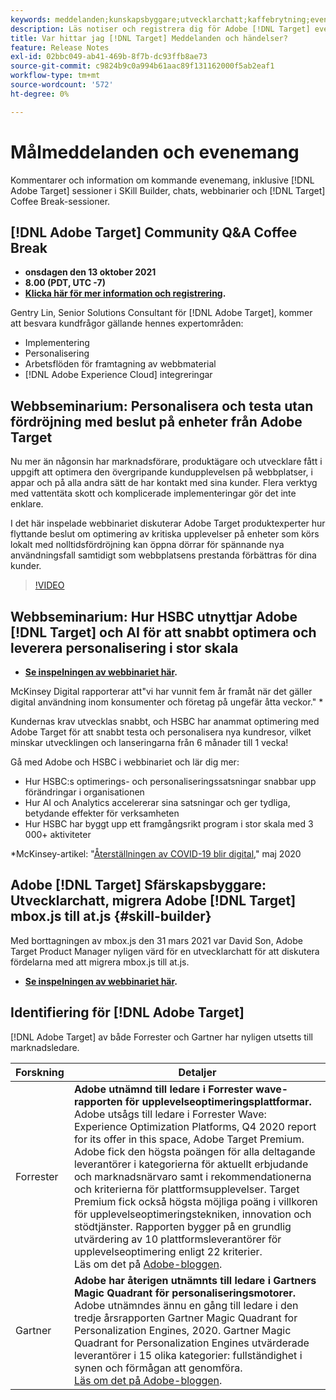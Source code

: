 ```yaml
---
keywords: meddelanden;kunskapsbyggare;utvecklarchatt;kaffebrytning;event;forrester;gartner;webbinar
description: Läs notiser och registrera dig för Adobe [!DNL Target] event, inklusive sessioner med SKill Builder, chatt för utvecklare och produktchef, webbinarier med mera.
title: Var hittar jag [!DNL Target] Meddelanden och händelser?
feature: Release Notes
exl-id: 02bbc049-ab41-469b-8f7b-dc93ffb8ae73
source-git-commit: c9824b9c0a994b61aac89f131162000f5ab2eaf1
workflow-type: tm+mt
source-wordcount: '572'
ht-degree: 0%

---
```


# Målmeddelanden och evenemang

Kommentarer och information om kommande evenemang, inklusive [!DNL Adobe Target] sessioner i SKill Builder, chats, webbinarier och [!DNL Target] Coffee Break-sessioner.

## [!DNL Adobe Target] Community Q&amp;A Coffee Break

* **onsdagen den 13 oktober 2021**
* **8.00 (PDT, UTC -7)**
* **[Klicka här för mer information och registrering](https://adobe.ly/3CoUIVz).**

Gentry Lin, Senior Solutions Consultant för [!DNL Adobe Target], kommer att besvara kundfrågor gällande hennes expertområden:

* Implementering
* Personalisering
* Arbetsflöden för framtagning av webbmaterial
* [!DNL Adobe Experience Cloud] integreringar

## Webbseminarium: Personalisera och testa utan fördröjning med beslut på enheter från Adobe Target

Nu mer än någonsin har marknadsförare, produktägare och utvecklare fått i uppgift att optimera den övergripande kundupplevelsen på webbplatser, i appar och på alla andra sätt de har kontakt med sina kunder. Flera verktyg med vattentäta skott och komplicerade implementeringar gör det inte enklare.

I det här inspelade webbinariet diskuterar Adobe Target produktexperter hur flyttande beslut om optimering av kritiska upplevelser på enheter som körs lokalt med nolltidsfördröjning kan öppna dörrar för spännande nya användningsfall samtidigt som webbplatsens prestanda förbättras för dina kunder.

>[!VIDEO](https://video.tv.adobe.com/v/328148)

## Webbseminarium: Hur HSBC utnyttjar Adobe [!DNL Target] och AI för att snabbt optimera och leverera personalisering i stor skala

* **[Se inspelningen av webbinariet här](https://seminars.adobeconnect.com/ps4ozlg7qfdy/?proto=true).**

McKinsey Digital rapporterar att&quot;vi har vunnit fem år framåt när det gäller digital användning inom konsumenter och företag på ungefär åtta veckor.&quot; *

Kundernas krav utvecklas snabbt, och HSBC har anammat optimering med Adobe Target för att snabbt testa och personalisera nya kundresor, vilket minskar utvecklingen och lanseringarna från 6 månader till 1 vecka!

Gå med Adobe och HSBC i webbinariet och lär dig mer:

* Hur HSBC:s optimerings- och personaliseringssatsningar snabbar upp förändringar i organisationen
* Hur AI och Analytics accelererar sina satsningar och ger tydliga, betydande effekter för verksamheten
* Hur HSBC har byggt upp ett framgångsrikt program i stor skala med 3 000+ aktiviteter

*McKinsey-artikel: &quot;[Återställningen av COVID-19 blir digital](https://www.mckinsey.com/business-functions/mckinsey-digital/our-insights/the-covid-19-recovery-will-be-digital-a-plan-for-the-first-90-days#),&quot; maj 2020

## Adobe [!DNL Target] Sfärskapsbyggare: Utvecklarchatt, migrera Adobe [!DNL Target] mbox.js till at.js {#skill-builder}

Med borttagningen av mbox.js den 31 mars 2021 var David Son, Adobe Target Product Manager nyligen värd för en utvecklarchatt för att diskutera fördelarna med att migrera mbox.js till at.js.

* **[Se inspelningen av webbinariet här](https://seminars.adobeconnect.com/ptdo6mfo6qn6/?proto=true).**

## Identifiering för [!DNL Adobe Target]

[!DNL Adobe Target] av både Forrester och Gartner har nyligen utsetts till marknadsledare.

| Forskning | Detaljer |
| --- | --- |
| Forrester | **Adobe utnämnd till ledare i Forrester wave-rapporten för upplevelseoptimeringsplattformar.**<br> Adobe utsågs till ledare i Forrester Wave: Experience Optimization Platforms, Q4 2020 report for its offer in this space, Adobe Target Premium. Adobe fick den högsta poängen för alla deltagande leverantörer i kategorierna för aktuellt erbjudande och marknadsnärvaro samt i rekommendationerna och kriterierna för plattformsupplevelser. Target Premium fick också högsta möjliga poäng i villkoren för upplevelseoptimeringstekniken, innovation och stödtjänster. Rapporten bygger på en grundlig utvärdering av 10 plattformsleverantörer för upplevelseoptimering enligt 22 kriterier.<br>Läs om det på  [Adobe-bloggen](https://blog.adobe.com/en/2020/11/24/adobe-named-leader-in-forrester-wave-report-experience-optimization-platforms.html). |
| Gartner | **Adobe har återigen utnämnts till ledare i Gartners Magic Quadrant för personaliseringsmotorer.**<br> Adobe utnämndes ännu en gång till ledare i den tredje årsrapporten Gartner Magic Quadrant for Personalization Engines, 2020. Gartner Magic Quadrant for Personalization Engines utvärderade leverantörer i 15 olika kategorier: fullständighet i synen och förmågan att genomföra.<br>[Läs om det på Adobe-bloggen](https://theblog.adobe.com/adobe-again-named-leader-in-gartner-magic-quadrant-for-personalization-engines/). |

